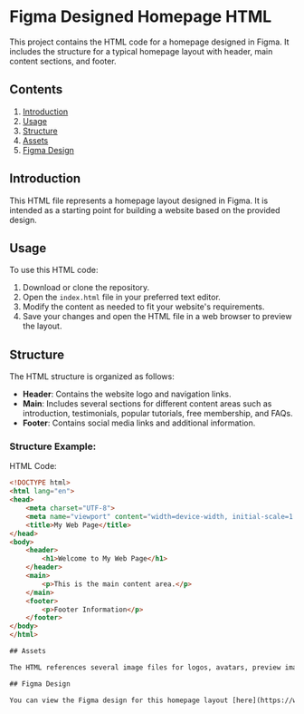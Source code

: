 # Figma Designed Homepage HTML

This project contains the HTML code for a homepage designed in Figma. It includes the structure for a typical homepage layout with header, main content sections, and footer.

## Contents

1. [Introduction](#introduction)
2. [Usage](#usage)
3. [Structure](#structure)
4. [Assets](#assets)
5. [Figma Design](#figma-design)

## Introduction

This HTML file represents a homepage layout designed in Figma. It is intended as a starting point for building a website based on the provided design.

## Usage

To use this HTML code:

1. Download or clone the repository.
2. Open the `index.html` file in your preferred text editor.
3. Modify the content as needed to fit your website's requirements.
4. Save your changes and open the HTML file in a web browser to preview the layout.

## Structure

The HTML structure is organized as follows:

- **Header**: Contains the website logo and navigation links.
- **Main**: Includes several sections for different content areas such as introduction, testimonials, popular tutorials, free membership, and FAQs.
- **Footer**: Contains social media links and additional information.

### Structure Example:

HTML Code:
```html
<!DOCTYPE html>
<html lang="en">
<head>
    <meta charset="UTF-8">
    <meta name="viewport" content="width=device-width, initial-scale=1.0">
    <title>My Web Page</title>
</head>
<body>
    <header>
        <h1>Welcome to My Web Page</h1>
    </header>
    <main>
        <p>This is the main content area.</p>
    </main>
    <footer>
        <p>Footer Information</p>
    </footer>
</body>
</html>

## Assets

The HTML references several image files for logos, avatars, preview images, and social media icons. Make sure to place these images in the appropriate directory relative to the HTML file.

## Figma Design

You can view the Figma design for this homepage layout [here](https://www.figma.com/file/XrEAsu1vQj5fhVaNG38d2W/Homepage).
